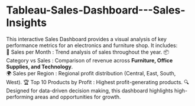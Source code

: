 # Tableau-Sales-Dashboard---Sales-Insights
This interactive Sales Dashboard provides a visual analysis of key performance metrics for an electronics and furniture shop.
It includes:  
📅 Sales per Month : Trend analysis of sales throughout the year.
📦 Category vs Sales : Comparison of revenue across **Furniture, Office Supplies, and Technology**.  
🌍 Sales per Region : Regional profit distribution (Central, East, South, West).
🏆 Top 10 Products by Profit : Highest profit-generating products.
🔍 Designed for data-driven decision making, this dashboard highlights high-performing areas and opportunities for growth.
